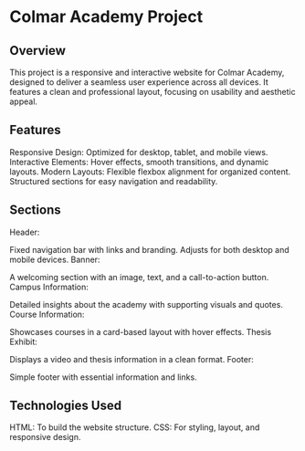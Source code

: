 # Colmar Academy Project

## Overview
This project is a responsive and interactive website for Colmar Academy, designed to deliver a seamless user experience across all devices. It features a clean and professional layout, focusing on usability and aesthetic appeal.

## Features
Responsive Design: Optimized for desktop, tablet, and mobile views.
Interactive Elements: Hover effects, smooth transitions, and dynamic layouts.
Modern Layouts:
Flexible flexbox alignment for organized content.
Structured sections for easy navigation and readability.
## Sections
Header:

Fixed navigation bar with links and branding.
Adjusts for both desktop and mobile devices.
Banner:

A welcoming section with an image, text, and a call-to-action button.
Campus Information:

Detailed insights about the academy with supporting visuals and quotes.
Course Information:

Showcases courses in a card-based layout with hover effects.
Thesis Exhibit:

Displays a video and thesis information in a clean format.
Footer:

Simple footer with essential information and links.

## Technologies Used
HTML: To build the website structure.
CSS: For styling, layout, and responsive design.
